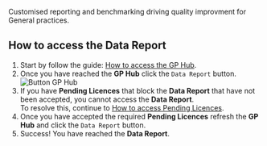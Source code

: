 Customised reporting and benchmarking driving quality improvment for General practices.

## How to access the **Data Report**

1. Start by follow the guide: <a href="../../practices/introduction/#how-to-access-the-gp-hub" target="_blank">How to access the GP Hub</a>.
2. Once you have reached the **GP Hub** click the `Data Report` button.
    ![Button GP Hub](../../images/btn-data-report.png)  
3. If you have **Pending Licences** that block the **Data Report** that have not been accepted, you cannot access the **Data Report**.  
To resolve this, continue to [How to access Pending Licences](../../practices/licencing-agreements/#how-to-access-pending-licenses).
1. Once you have accepted the required **Pending Licences** refresh the **GP Hub** and click the `Data Report` button.
2. Success! You have reached the **Data Report**.
